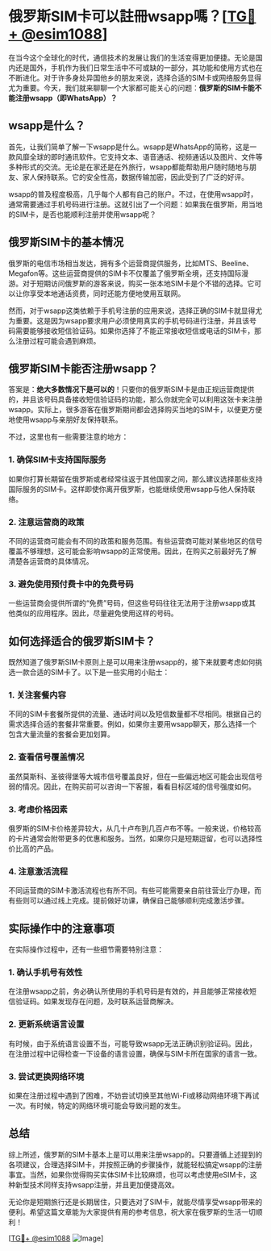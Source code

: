 # 俄罗斯SIM卡可以註冊wsapp嗎？[[TG💪+ @esim1088](https://t.me/s/esim1088)]

在当今这个全球化的时代，通信技术的发展让我们的生活变得更加便捷。无论是国内还是国外，手机作为我们日常生活中不可或缺的一部分，其功能和使用方式也在不断进化。对于许多身处异国他乡的朋友来说，选择合适的SIM卡或网络服务显得尤为重要。今天，我们就来聊聊一个大家都可能关心的问题：**俄罗斯的SIM卡能不能注册wsapp（即WhatsApp）？**

## wsapp是什么？

首先，让我们简单了解一下wsapp是什么。wsapp是WhatsApp的简称，这是一款风靡全球的即时通讯软件。它支持文本、语音通话、视频通话以及图片、文件等多种形式的交流。无论是在家还是在外旅行，wsapp都能帮助用户随时随地与朋友、家人保持联系。它的安全性高，数据传输加密，因此受到了广泛的好评。

wsapp的普及程度极高，几乎每个人都有自己的账户。不过，在使用wsapp时，通常需要通过手机号码进行注册。这就引出了一个问题：如果我在俄罗斯，用当地的SIM卡，是否也能顺利注册并使用wsapp呢？

## 俄罗斯SIM卡的基本情况

俄罗斯的电信市场相当发达，拥有多个运营商提供服务，比如MTS、Beeline、Megafon等。这些运营商提供的SIM卡不仅覆盖了俄罗斯全境，还支持国际漫游。对于短期访问俄罗斯的游客来说，购买一张本地SIM卡是个不错的选择。它可以让你享受本地通话资费，同时还能方便地使用互联网。

然而，对于wsapp这类依赖于手机号注册的应用来说，选择正确的SIM卡就显得尤为重要。这是因为wsapp要求用户必须使用真实的手机号码进行注册，并且该号码需要能够接收短信验证码。如果你选择了不能正常接收短信或电话的SIM卡，那么注册过程可能会遇到麻烦。

## 俄罗斯SIM卡能否注册wsapp？

答案是：**绝大多数情况下是可以的**！只要你的俄罗斯SIM卡是由正规运营商提供的，并且该号码具备接收短信验证码的功能，那么你就完全可以利用这张卡来注册wsapp。实际上，很多游客在俄罗斯期间都会选择购买当地的SIM卡，以便更方便地使用wsapp与亲朋好友保持联系。

不过，这里也有一些需要注意的地方：

### 1. 确保SIM卡支持国际服务
如果你打算长期留在俄罗斯或者经常往返于其他国家之间，那么建议选择那些支持国际服务的SIM卡。这样即使你离开俄罗斯，也能继续使用wsapp与他人保持联络。

### 2. 注意运营商的政策
不同的运营商可能会有不同的政策和服务范围。有些运营商可能对某些地区的信号覆盖不够理想，这可能会影响wsapp的正常使用。因此，在购买之前最好先了解清楚各运营商的具体情况。

### 3. 避免使用预付费卡中的免费号码
一些运营商会提供所谓的“免费”号码，但这些号码往往无法用于注册wsapp或其他类似的应用程序。因此，尽量避免使用这样的号码。

## 如何选择适合的俄罗斯SIM卡？

既然知道了俄罗斯SIM卡原则上是可以用来注册wsapp的，接下来就要考虑如何挑选一款合适的SIM卡了。以下是一些实用的小贴士：

### 1. 关注套餐内容
不同的SIM卡套餐所提供的流量、通话时间以及短信数量都不尽相同。根据自己的需求选择合适的套餐非常重要。例如，如果你主要用wsapp聊天，那么选择一个包含大量流量的套餐会更加划算。

### 2. 查看信号覆盖情况
虽然莫斯科、圣彼得堡等大城市信号覆盖良好，但在一些偏远地区可能会出现信号弱的情况。因此，在购买前可以咨询一下客服，看看目标区域的信号强度如何。

### 3. 考虑价格因素
俄罗斯的SIM卡价格差异较大，从几十卢布到几百卢布不等。一般来说，价格较高的卡片通常会附带更多的优惠和服务。当然，如果你只是短期逗留，也可以选择性价比高的产品。

### 4. 注意激活流程
不同运营商的SIM卡激活流程也有所不同。有些可能需要亲自前往营业厅办理，而有些则可以通过线上完成。提前做好功课，确保自己能够顺利完成激活步骤。

## 实际操作中的注意事项

在实际操作过程中，还有一些细节需要特别注意：

### 1. 确认手机号有效性
在注册wsapp之前，务必确认所使用的手机号码是有效的，并且能够正常接收短信验证码。如果发现存在问题，及时联系运营商解决。

### 2. 更新系统语言设置
有时候，由于系统语言设置不当，可能导致wsapp无法正确识别验证码。因此，在注册过程中记得检查一下设备的语言设置，确保与SIM卡所在国家的语言一致。

### 3. 尝试更换网络环境
如果在注册过程中遇到了困难，不妨尝试切换至其他Wi-Fi或移动网络环境下再试一次。有时候，特定的网络环境可能会导致问题的发生。

## 总结

综上所述，俄罗斯的SIM卡基本上是可以用来注册wsapp的。只要遵循上述提到的各项建议，合理选择SIM卡，并按照正确的步骤操作，就能轻松搞定wsapp的注册事宜。当然，如果你觉得购买实体SIM卡比较麻烦，也可以考虑使用eSIM卡，这种新型技术同样支持wsapp注册，并且更加便捷高效。

无论你是短期旅行还是长期居住，只要选对了SIM卡，就能尽情享受wsapp带来的便利。希望这篇文章能为大家提供有用的参考信息，祝大家在俄罗斯的生活一切顺利！

[[TG💪+ @esim1088](https://t.me/s/esim1088) ![Image](https://i.postimg.cc/4NQfJmqS/Snipaste-2025-05-13-00-14-12.png)]
